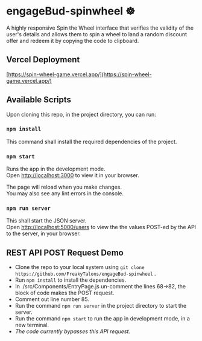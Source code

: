 # engageBud-spinwheel ☸️
A highly responsive Spin the Wheel interface that verifies the validity of the user's details and allows them to spin a wheel to land a random discount offer and redeem it by copying the code to clipboard.

## Vercel Deployment
[https://spin-wheel-game.vercel.app/](https://spin-wheel-game.vercel.app/)

## Available Scripts

Upon cloning this repo, in the project directory, you can run:

### `npm install`

This command shall install the required dependencies of the project.

### `npm start`

Runs the app in the development mode.\
Open [http://localhost:3000](http://localhost:3000) to view it in your browser.

The page will reload when you make changes.\
You may also see any lint errors in the console.

### `npm run server`

This shall start the JSON server.\
Open [http://localhost:5000/users](http://localhost:3000/users) to view the the values POST-ed by the API to the server, in your browser.

## REST API POST Request Demo

* Clone the repo to your local system using `git clone https://github.com/FreakyTalons/engageBud-spinwheel` .
* Run `npm install` to install the dependencies.
* In ./src/Components/EntryPage.js un-comment the lines 68->82, the block of code makes the POST request.
* Comment out line number 85.
* Run the command `npm run server` in the project directory to start the server.
* Run the command `npm start` to run the app in development mode, in a new terminal.
* _The code currently bypasses this API request._


